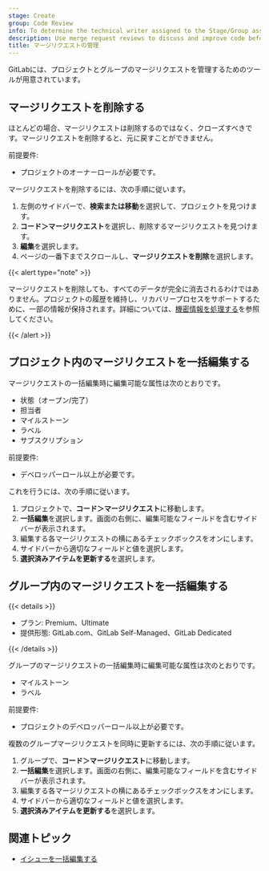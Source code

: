```yaml
---
stage: Create
group: Code Review
info: To determine the technical writer assigned to the Stage/Group associated with this page, see https://handbook.gitlab.com/handbook/product/ux/technical-writing/#assignments
description: Use merge request reviews to discuss and improve code before it is merged into your project.
title: マージリクエストの管理
---
```


GitLabには、プロジェクトとグループのマージリクエストを管理するためのツールが用意されています。

## マージリクエストを削除する

ほとんどの場合、マージリクエストは削除するのではなく、クローズすべきです。マージリクエストを削除すると、元に戻すことができません。

前提要件:

- プロジェクトのオーナーロールが必要です。

マージリクエストを削除するには、次の手順に従います。

1. 左側のサイドバーで、**検索または移動**を選択して、プロジェクトを見つけます。
1. **コード＞マージリクエスト**を選択し、削除するマージリクエストを見つけます。
1. **編集**を選択します。
1. ページの一番下までスクロールし、**マージリクエストを削除**を選択します。

{{< alert type="note" >}}

マージリクエストを削除しても、すべてのデータが完全に消去されるわけではありません。プロジェクトの履歴を維持し、リカバリープロセスをサポートするために、一部の情報が保持されます。詳細については、[機密情報を処理する](../../../topics/git/undo.md#handle-sensitive-information)を参照してください。

{{< /alert >}}

## プロジェクト内のマージリクエストを一括編集する

マージリクエストの一括編集時に編集可能な属性は次のとおりです。

- 状態（オープン/完了）
- 担当者
- マイルストーン
- ラベル
- サブスクリプション

前提要件:

- デベロッパーロール以上が必要です。

これを行うには、次の手順に従います。

1. プロジェクトで、**コード＞マージリクエスト**に移動します。
1. **一括編集**を選択します。画面の右側に、編集可能なフィールドを含むサイドバーが表示されます。
1. 編集する各マージリクエストの横にあるチェックボックスをオンにします。
1. サイドバーから適切なフィールドと値を選択します。
1. **選択済みアイテムを更新する**を選択します。

## グループ内のマージリクエストを一括編集する

{{< details >}}

- プラン: Premium、Ultimate
- 提供形態: GitLab.com、GitLab Self-Managed、GitLab Dedicated

{{< /details >}}

グループのマージリクエストの一括編集時に編集可能な属性は次のとおりです。

- マイルストーン
- ラベル

前提要件:

- プロジェクトのデベロッパーロール以上が必要です。

複数のグループマージリクエストを同時に更新するには、次の手順に従います。

1. グループで、**コード＞マージリクエスト**に移動します。
1. **一括編集**を選択します。画面の右側に、編集可能なフィールドを含むサイドバーが表示されます。
1. 編集する各マージリクエストの横にあるチェックボックスをオンにします。
1. サイドバーから適切なフィールドと値を選択します。
1. **選択済みアイテムを更新する**を選択します。

## 関連トピック

- [イシューを一括編集する](../issues/managing_issues.md#bulk-edit-issues-from-a-group)

